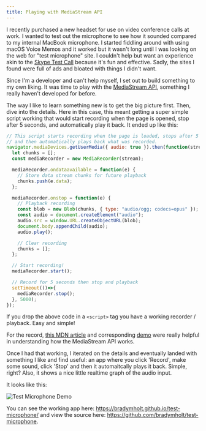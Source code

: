 ```yaml
---
title: Playing with MediaStream API
---
```


I recently purchased a new headset for use on video conference calls at work.  I wanted to test out the microphone to see how it sounded compared to my internal MacBook microphone.  I started fiddling around with using macOS Voice Memos and it worked but it wasn't long until I was looking on the web for "test microphone" site.
 I couldn't help but want an experience akin to the [Skype Test Call](https://www.youtube.com/watch?v=-y8jqSNR_Is) because it's fun and effective. Sadly, the sites I found were full of ads and bloated with things I didn't want.

Since I'm a developer and can't help myself, I set out to build something to my own liking.  It was time to play with the [MediaStream API](https://developer.mozilla.org/en-US/docs/Web/API/Media_Streams_API), something I really haven't developed for before.

The way I like to learn something new is to get the big picture first.  Then, dive into the details.  Here in this case, this meant getting a super simple script working that would start recording when the page is opened, stop after 5 seconds, and automatically play it back.  It ended up like this:

```js
// This script starts recording when the page is loaded, stops after 5 seconds
// and then automatically plays back what was recorded.
navigator.mediaDevices.getUserMedia({ audio: true }).then(function(stream) {
  let chunks = [];
  const mediaRecorder = new MediaRecorder(stream);

  mediaRecorder.ondataavailable = function(e) {
    // Store data stream chunks for future playback
    chunks.push(e.data);
  };

  mediaRecorder.onstop = function(e) {
    // Playback recording
    const blob = new Blob(chunks, { type: "audio/ogg; codecs=opus" });
    const audio = document.createElement("audio");
    audio.src = window.URL.createObjectURL(blob);
    document.body.appendChild(audio);
    audio.play();

    // Clear recording
    chunks = [];
  };

  // Start recording!
  mediaRecorder.start();

  // Record for 5 seconds then stop and playback
  setTimeout(()=>{
    mediaRecorder.stop();
  }, 5000);
});
```

If you drop the above code in a `<script>` tag you have a working recorder / playback.  Easy and simple!

For the record, [this MDN article](https://developer.mozilla.org/en-US/docs/Web/API/MediaStream_Recording_API/Using_the_MediaStream_Recording_API) and corresponding [demo](https://mdn.github.io/web-dictaphone/) were really helpful in understanding how the MediaStream API works.

Once I had that working, I iterated on the details and eventually landed with something I like and find useful: an app where you click 'Record', make some sound, click 'Stop' and then it automaitcally plays it back.  Simple, right?  Also, it shows a nice little realtime graph of the audio input.

It looks like this:

![Test Microphone Demo](/playing-with-mediastream-api/test-microphone-demo.gif)

You can see the working app here: https://bradymholt.github.io/test-microphone/ and view the source here: https://github.com/bradymholt/test-microphone.

